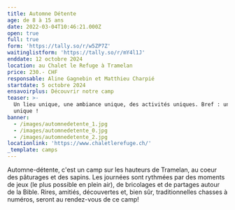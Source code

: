 ```yaml
---
title: Automne Détente
age: de 8 à 15 ans
date: 2022-03-04T10:46:21.000Z
open: true
full: true
form: 'https://tally.so/r/w5ZP7Z'
waitinglistform: 'https://tally.so/r/mY4l1J'
enddate: 12 octobre 2024
location: au Chalet le Refuge à Tramelan
price: 230.- CHF
responsable: Aline Gagnebin et Matthieu Charpié
startdate: 5 octobre 2024
ensavoirplus: Découvrir notre camp
teaser: >-
  Un lieu unique, une ambiance unique, des activités uniques. Bref : un camp
  unique !
banner:
  - /images/automnedetente_1.jpg
  - /images/automnedetente_0.jpg
  - /images/automnedetente_2.jpg
locationlink: 'https://www.chaletlerefuge.ch/'
_template: camps
---
```


Automne-détente, c'est un camp sur les hauteurs de Tramelan, au coeur des pâturages et des sapins. Les journées sont rythmées par des moments de jeux (le plus possible en plein air), de bricolages et de partages autour de la Bible. Rires, amitiés, découvertes et, bien sûr, traditionnelles chasses à numéros, seront au rendez-vous de ce camp!
